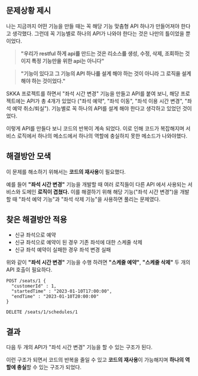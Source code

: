 ## 문제상황 제시
나는 지금까지 어떤 기능을 만들 때는 꼭 해당 기능 맞춤형 API 하나가 만들어져야 한다고 생각했다.
그런데 꼭 기능별로 하나의 API가 나와야 한다는 것은 나만의 틀이었을 뿐이었다.


>**"우리가 restful 하게 api를 만드는 것은 리소스를 생성, 수정, 삭제, 조회하는 것이지 특정 기능만을 위한 api는 아니다"**

>**"기능이 있다고 그 기능의 API 하나를 설계 해야 하는 것이 아니라 그 로직을 설계 해야 하는 것이었다."** 


SKKA 프로젝트를 하면서 "좌석 시간 변경" 기능을 만들고 API를 붙여 보니, 
해당 프로젝트에는 API가 총 4개가 있었다 ("좌석 예약", "좌석 이동", "좌석 이용 시간 변경", "좌석 예약 취소/퇴실"). 
기능별로 꼭 하나의 API를 설계 해야 한다고 생각하고 있었던 것이었다.

이렇게 API를 만들다 보니 코드의 반복이 계속 되었다. 
이로 인해 코드가 복잡해지며 서비스 로직에서 하나의 메소드에서 하나의 역할에 충실하지 못한 메소드가 나와야했다.



## 해결방안 모색
이 문제를 해소하기 위해서는 **코드의 재사용**이 필요했다.

예를 들어 **"좌석 시간 변경"** 기능을 개발할 때 여러 로직들이 다른 API 에서 사용되는 서비스와 도메인 **로직이 겹쳤다.**
이를 해결하기 위해 해당 기능("좌석 시간 변경")을 개발할 때 "좌석 예약 기능"과 "좌석 삭제 기능"을 사용하면 풀리는 문제였다.



## 찾은 해결방안 적용
- 신규 좌석으로 예약
- 신규 좌석으로 예약이 된 경우 기존 좌석에 대한 스케줄 삭제
- 신규 좌석 예약이 실패한 경우 좌석 변경 실패

위와 같이 **"좌석 시간 변경"** 기능을 수행 하려면  **"스케줄 예약"**, **"스케줄 삭제"** 두 개의 API 호출이 필요하다.

```
POST /seats/1 {
  "customerId" : 1,
  "startedTime" : "2023-01-10T17:00:00",
  "endTime" : "2023-01-10T20:00:00"
}
```


```
DELETE /seats/1/schedules/1
```

## 결과
다음 두 개의 API가 "좌석 시간 변경" 기능을 할 수 있는 구조가 된다.

이런 구조가 되면서 코드의 반복을 줄일 수 있고 **코드의 재사용**이 가능해지며 **하나의 역할에 충실**할 수 있는 구조가 되었다.

